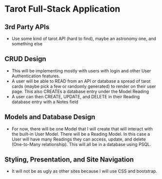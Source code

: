 # Tarot Full-Stack Application

## 3rd Party APIs
- Use some kind of tarot API (hard to find), maybe an astronomy one, and something else

## CRUD Design
- This will be implementing mostly with users with login and other User Authentication features. 
- A user will be able to READ from an API or database a spread of tarot cards (maybe pick a few or randomly generated) to render on their user page. This also CREATEs a database entry under the Model Reading
- A user can then CREATE, UPDATE, and DELETE in their Reading database entry with a Notes field

## Models and Database Design
-	For now, there will be one Model that I will create that will interact with the built-in User Model. There will be a Reading Model. In this case a User will have many Readings they can access, update, and delete (One-to-Many relationship). This will all be in a database using PSQL. 

## Styling, Presentation, and Site Navigation
-	It will not be as ugly as other sites because I will use CSS and bootstrap. 

